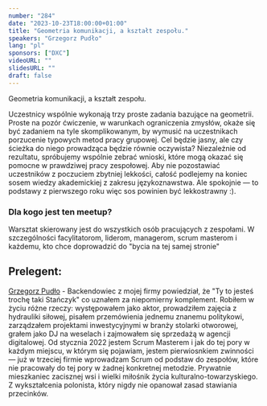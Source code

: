 ```yaml
---
number: "284"
date: "2023-10-23T18:00:00+01:00"
title: "Geometria komunikacji, a kształt zespołu."
speakers: "Grzegorz Pudło"
lang: "pl"
sponsors: ["DXC"]
videoURL: ""
slidesURL: ""
draft: false
---
```


Geometria komunikacji, a kształt zespołu.

Uczestnicy wspólnie wykonają trzy proste zadania bazujące na geometrii. Proste na pozór ćwiczenie, w warunkach ograniczenia zmysłów, okaże się być zadaniem na tyle skomplikowanym, by wymusić na uczestnikach porzucenie typowych metod pracy grupowej. Cel będzie jasny, ale czy ścieżka do niego prowadząca będzie równie oczywista? Niezależnie od rezultatu, spróbujemy wspólnie zebrać wnioski, które mogą okazać się pomocne w prawdziwej pracy zespołowej. Aby nie pozostawiać uczestników z poczuciem zbytniej lekkości, całość podlejemy na koniec sosem wiedzy akademickiej z zakresu językoznawstwa. Ale spokojnie — to podstawy z pierwszego roku więc sos powinien być lekkostrawny :).

### Dla kogo jest ten meetup?

Warsztat skierowany jest do wszystkich osób pracujących z zespołami. W szczególności facylitatorom, liderom, managerom, scrum masterom i każdemu, kto chce doprowadzić do "bycia na tej samej stronie"

## Prelegent:

[Grzegorz Pudło](https://www.linkedin.com/in/gpudlo/) - Backendowiec z mojej firmy powiedział, że "Ty to jesteś trochę taki Stańczyk" co uznałem za niepomierny komplement. Robiłem w życiu różne rzeczy: występowałem jako aktor, prowadziłem zajęcia z hydrauliki siłowej, pisałem przemówienia jednemu znanemu politykowi, zarządzałem projektami inwestycyjnymi w branży stolarki otworowej, grałem jako DJ na weselach i zajmowałem się sprzedażą w agencji digitalowej.
Od stycznia 2022 jestem Scrum Masterem i jak do tej pory w każdym miejscu, w którym się pojawiam, jestem pierwiosnkiem zwinności — już w trzeciej firmie wprowadzam Scrum od podstaw do zespołów, które nie pracowały do tej pory w żadnej konkretnej metodzie. Prywatnie mieszkaniec zacisznej wsi i wielki miłośnik życia kulturalno-towarzyskiego. Z wykształcenia polonista, który nigdy nie opanował zasad stawiania przecinków.